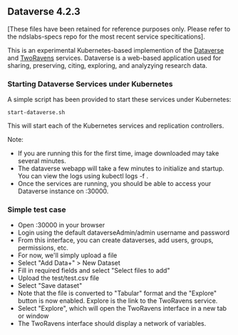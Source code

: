 ## Dataverse 4.2.3

[These files have been retained for reference purposes only. Please refer to the ndslabs-specs repo for the most recent service specitications].

This is an experimental Kubernetes-based implemention of the [Dataverse](http://dataverse.org/) and [TwoRavens](http://datascience.iq.harvard.edu/about-tworavens) services. Dataverse is a web-based application used for sharing, preserving, citing, exploring, and analyzying research data. 

### Starting Dataverse Services under Kubernetes

A simple script has been provided to start these services under Kubernetes:

```
start-dataverse.sh
```
This will start each of the Kubernetes services and replication controllers.

Note:
* If you are running this for the first time, image downloaded may take several minutes. 
* The dataverse webapp will take a few minutes to initialize and startup.  You can view the logs using kubectl logs -f <dataverse-rc-pod>.
* Once the services are running, you should be able to access your Dataverse instance on <host>:30000. 

### Simple test case
* Open <host>:30000 in your browser
* Login using the default dataverseAdmin/admin username and password
* From this interface, you can create dataverses, add users, groups, permissions, etc. 
* For now, we'll simply upload a file
* Select "Add Data+" > New Dataset
* Fill in required fields and select "Select files to add"
* Upload the test/test.csv file
* Select "Save dataset"
* Note that the file is converted to "Tabular" format and the "Explore" button is now enabled. Explore is the link to the TwoRavens service.
* Select "Explore", which will open the TwoRavens interface in a new tab or window
* The TwoRavens interface should display a network of variables.

